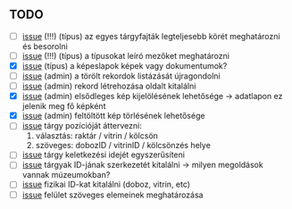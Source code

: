 ## TODO

- [ ] [issue](https://github.com/cikoria/fhleltar/issues/2) (!!!) (típus) az egyes tárgyfajták legteljesebb körét meghatározni és besorolni
- [ ] [issue](https://github.com/cikoria/fhleltar/issues/3) (!!!) (típus) a típusokat leíró mezőket meghatározni
- [x] [issue](https://github.com/cikoria/fhleltar/issues/4) (típus) a képeslapok képek vagy dokumentumok?
- [ ] [issue](https://github.com/cikoria/fhleltar/issues/5) (admin) a törölt rekordok listázását újragondolni
- [ ] [issue](https://github.com/cikoria/fhleltar/issues/6) (admin) rekord létrehozása oldalt kitalálni
- [x] [issue](https://github.com/cikoria/fhleltar/issues/11) (admin) elsődleges kép kijelölésének lehetősége -> adatlapon ez jelenik meg fő képként
- [x] [issue](https://github.com/cikoria/fhleltar/issues/10) (admin) feltöltött kép törlésének lehetősége
- [ ] [issue](https://github.com/cikoria/fhleltar/issues/1) tárgy pozícióját áttervezni:
   1. választás: raktár / vitrin / kölcsön
   2. szöveges: dobozID / vitrinID / kölcsönzés helye
- [ ] [issue](https://github.com/cikoria/fhleltar/issues/7) tárgy keletkezési idejét egyszerűsíteni
- [ ] [issue](https://github.com/cikoria/fhleltar/issues/8) tárgyak ID-jának szerkezetét kitalálni -> milyen megoldások vannak múzeumokban?
- [ ] [issue](https://github.com/cikoria/fhleltar/issues/9) fizikai ID-kat kitalálni (doboz, vitrin, etc)
- [ ] [issue](https://github.com/cikoria/fhleltar/issues/12) felület szöveges elemeinek meghatározása
